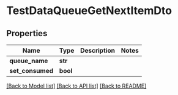 # TestDataQueueGetNextItemDto

## Properties
Name | Type | Description | Notes
------------ | ------------- | ------------- | -------------
**queue_name** | **str** |  | 
**set_consumed** | **bool** |  | 

[[Back to Model list]](../README.md#documentation-for-models) [[Back to API list]](../README.md#documentation-for-api-endpoints) [[Back to README]](../README.md)


